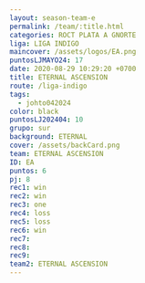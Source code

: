 ```yaml
---
layout: season-team-e
permalink: /team/:title.html
categories: ROCT PLATA A GNORTE
liga: LIGA INDIGO
maincover: /assets/logos/EA.png
puntosLJMAYO24: 17
date: 2020-08-29 10:29:20 +0700
title: ETERNAL ASCENSION
route: /liga-indigo
tags:
  - johto042024
color: black
puntosLJ202404: 10
grupo: sur
background: ETERNAL
cover: /assets/backCard.png
team: ETERNAL ASCENSION
ID: EA
puntos: 6
pj: 8
rec1: win
rec2: win
rec3: one
rec4: loss
rec5: loss
rec6: win
rec7: 
rec8: 
rec9: 
team2: ETERNAL ASCENSION
---
```

